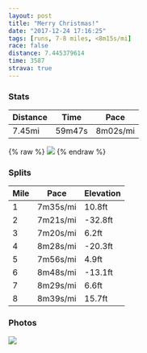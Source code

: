```yaml
---
layout: post
title: "Merry Christmas!"
date: "2017-12-24 17:16:25"
tags: [runs, 7-8 miles, <8m15s/mi]
race: false
distance: 7.445379614
time: 3587
strava: true
---
```


### Stats

| Distance | Time | Pace |
|----------|------|------|
|7.45mi|59m47s|8m02s/mi|

{% raw %}
<img src='https://maps.googleapis.com/maps/api/staticmap?maptype=roadmap&path=enc:{zhwFxmcbMkINaFjCu~@~nBsGzQ}JlPyGjRkKvOsG|QeMtU_YlkAwBnAkFnSi_@pgBk@|H|P_z@l@JaCmAT}D{\{Jyw@{I_GrB_GrHZfBuFr@aGpJqFhVdBfAsDbMxIxH&key=AIzaSyC1MId7bFpkLXNAaYhBSTb8jLyiSqzbDtM&size=800x800&markers=color:yellow|label:S|40.68286,-73.91469&markers=color:green|label:F|40.733619999999995,-73.98418000000001'>
{% endraw %}

### Splits

| Mile | Pace | Elevation |
|------|------|-----------|
|1|7m35s/mi|10.8ft|
|2|7m21s/mi|-32.8ft|
|3|7m20s/mi|6.2ft|
|4|8m28s/mi|-20.3ft|
|5|7m56s/mi|4.9ft|
|6|8m48s/mi|-13.1ft|
|7|8m29s/mi|6.6ft|
|8|8m39s/mi|15.7ft|

### Photos
<img src='https://dgtzuqphqg23d.cloudfront.net/IzJ7fDSXKAh1cohDcU0T8ln6j_7yFqCukRG0lXUq3qk-768x576.jpg'>
